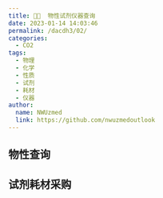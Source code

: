 ```yaml
---
title: 👨‍🔬  物性试剂仪器查询
date: 2023-01-14 14:03:46
permalink: /dacdh3/02/
categories: 
  - CO2
tags: 
  - 物理
  - 化学
  - 性质
  - 试剂
  - 耗材
  - 仪器
author: 
  name: NWUzmed
  link: https://github.com/nwuzmedoutlook
---
```


## 物性查询

<ClientOnly>
  <Card :cardData="cardData0" :cardListSize=4 carTitlColor="#000" carHoverColor="#000" />
</ClientOnly>

## 试剂耗材采购

<ClientOnly>
  <Card :cardData="cardData1" :cardListSize=4 carTitlColor="#000" carHoverColor="#000" />
</ClientOnly>

<script>
export default {
  data() {
    return {
      cardData0: [
      {id: "0", cardSrc: "http://www.guidechem.com.cn/", cardImgSrc: "https://api.xinac.net/icon/?url=http://www.guidechem.com.cn/", cardName: "盖德化工导航", cardContent: "化工网站大全-学术科研",},
      {cardSrc: "https://www.chembk.com/cn", cardImgSrc: "https://api.xinac.net/icon/?url=https://www.chembk.com/cn", cardName: "化工百科", cardContent: "化工百科查询",},
      {cardSrc: "http://cheman.chemnet.com/", cardImgSrc: "https://api.xinac.net/icon/?url=http://cheman.chemnet.com/", cardName: "化工助手", cardContent: "化工数据资源库-化工网",},
      {cardSrc: "https://www.chemicalbook.com/", cardImgSrc: "https://api.xinac.net/icon/?url=https://www.chemicalbook.com/", cardName: "ChemicalBook", cardContent: "化学信息搜索",},
      {cardSrc: "http://www.molget.com/", cardImgSrc: "https://api.xinac.net/icon/?url=http://www.molget.com/", cardName: "MOLGET摩尔聚合", cardContent: "一键搜索全球化工信息",},
      {cardSrc: "http://www.chembible.com/index.html", cardImgSrc: "https://api.xinac.net/icon/?url=http://www.chembible.com/index.html", cardName: "化搜网", cardContent: "专业的化学品搜索引擎 - 全球化学品搜索网",},
      {cardSrc: "http://www.chemyq.com/", cardImgSrc: "https://api.xinac.net/icon/?url=http://www.chemyq.com/", cardName: "ChemYQ", cardContent: "个人学习化学知识",},
      {cardSrc: "https://cn.chem-station.com/", cardImgSrc: "https://api.xinac.net/icon/?url=https://cn.chem-station.com/", cardName: "化学空间", cardContent: "Chem-Station",},
      {cardSrc: "https://pubchem.ncbi.nlm.nih.gov/", cardImgSrc: "https://api.xinac.net/icon/?url=https://pubchem.ncbi.nlm.nih.gov/", cardName: "PubChem", cardContent: "从权威来源快速查找化学信息",},
      {cardSrc: "https://www.lookchem.com/", cardImgSrc: "https://api.xinac.net/icon/?url=https://www.lookchem.com/", cardName: "LookChem", cardContent: "look for chemicals all over the world.look for chemicals all over the world.",},
      {cardSrc: "https://sds.airproducts.com/", cardImgSrc: "https://api.xinac.net/icon/?url=https://sds.airproducts.com/", cardName: "APDirect", cardContent: "SDS",},
      {cardSrc: "http://data.huaxuejia.cn/", cardImgSrc: "https://api.xinac.net/icon/?url=http://data.huaxuejia.cn/", cardName: "化学加搜索", cardContent: "化合物百科",},
      {cardSrc: "http://www.chemindex.com/", cardImgSrc: "https://api.xinac.net/icon/?url=http://www.chemindex.com/", cardName: "ChemIndex", cardContent: "The Chemical CAS Database and Chemical Suppliers Directory",},
      {cardSrc: "http://www.ichemistry.cn/", cardImgSrc: "https://api.xinac.net/icon/?url=http://www.ichemistry.cn/", cardName: "爱化学", cardContent: "CAS_CAS号查询_CAS no查询",},
      {cardSrc: "https://www.drugfuture.com/chemdata/", cardImgSrc: "https://api.xinac.net/icon/?url=https://www.drugfuture.com/chemdata/", cardName: "化学物质索引数据库", cardContent: "Chemical Index Database",},
      {cardSrc: "http://www.scimaterials.cn/", cardImgSrc: "https://api.xinac.net/icon/?url=http://www.scimaterials.cn/", cardName: "科学材料站", cardContent: "为科学研究提供来源广泛的材料 材料合成仪器装置及材料解决方案",},
      {cardSrc: "https://www.drugfuture.com/", cardImgSrc: "https://api.xinac.net/icon/?url=https://www.drugfuture.com/", cardName: "药物在线", cardContent: "快捷药物信息平台",},
      {cardSrc: "http://www.chinapubmed.net/static/index/bioinfo_site.html", cardImgSrc: "https://api.xinac.net/icon/?url=http://www.chinapubmed.net/static/index/bioinfo_site.html", cardName: "生物信息学导航", cardContent: "各种数据库",},
      {cardSrc: "http://ibond.nankai.edu.cn/", cardImgSrc: "https://api.xinac.net/icon/?url=http://ibond.nankai.edu.cn/", cardName: "iBonD", cardContent: "Tsinghua University and Nankai University",},
      {cardSrc: "http://cshprotocols.cshlp.org/", cardImgSrc: "https://api.xinac.net/icon/?url=http://cshprotocols.cshlp.org/", cardName: "Cold Spring Harbor Protocols", cardContent: "数百个免费、易于使用的实验室方案，范围从抗体纯化到植物中 GFP 的活细胞成像",},
      {cardSrc: "https://alphafold.ebi.ac.uk/", cardImgSrc: "https://api.xinac.net/icon/?url=https://alphafold.ebi.ac.uk/", cardName: "AlphaFold", cardContent: "Protein Structure Database",},
      {cardSrc: "https://www.shepchem.com/%E5%8C%96%E5%AD%A6%E5%93%81%E6%90%9C%E7%B4%A2/?lang=zh-hans", cardImgSrc: "https://api.xinac.net/icon/?url=https://www.shepchem.com/%E5%8C%96%E5%AD%A6%E5%93%81%E6%90%9C%E7%B4%A2/?lang=zh-hans", cardName: "Shepherd Chemical", cardContent: "化学品搜索",},
      {cardSrc: "https://www.chemblink.com/", cardImgSrc: "https://api.xinac.net/icon/?url=https://www.chemblink.com/", cardName: "chemBlink", cardContent: "来自世界各地的在线化学数据库",},
      {cardSrc: "http://www.chemexper.com/", cardImgSrc: "https://api.xinac.net/icon/?url=http://www.chemexper.com/", cardName: "ChemExper", cardContent: "在Chemexper化学品目录中查找化学品",},
      {cardSrc: "https://www.nist.gov/pml/productsservices/physical-reference-data", cardImgSrc: "https://api.xinac.net/icon/?url=https://www.nist.gov/pml/productsservices/physical-reference-data", cardName: "Physical Reference Data | NIST", cardContent: "美国国家标准技术研究所",},
      {cardSrc: "http://www.ap1700.com/", cardImgSrc: "https://api.xinac.net/icon/?url=http://www.ap1700.com/", cardName: "AP1700常用物质物性在线计算与查询平台-", cardContent: "专注于工业领域基础数据物性参数精准计算与模型开发",},
      {cardSrc: "https://chem.vogel.com.cn/", cardImgSrc: "https://api.xinac.net/icon/?url=https://chem.vogel.com.cn/", cardName: "PROCESS化工网", cardContent: "化工和环保行业的知识服务平台",},
      {cardSrc: "http://icsc.brici.ac.cn/", cardImgSrc: "https://api.xinac.net/icon/?url=http://icsc.brici.ac.cn/", cardName: "国际化学品安全卡", cardContent: "具有   国际权威性和指导性的化学品安全信息   卡片",},
      {cardSrc: "http://www.maidiyun.com/", cardImgSrc: "https://api.xinac.net/icon/?url=http://www.maidiyun.com/", cardName: "迈迪网", cardContent: "工业互联网",},
      {cardSrc: "https://www.zhizaoyun.com/", cardImgSrc: "https://api.xinac.net/icon/?url=https://www.zhizaoyun.com/", cardName: "制造云", cardContent: "蜂巢工业互联网平台",},
      {cardSrc: "https://www.misumi.com.cn/", cardImgSrc: "https://api.xinac.net/icon/?url=https://www.misumi.com.cn/", cardName: "米思米(misumi)", cardContent: "一站式工业品采购平台-工业用品闪购-标准件库",},
      {cardSrc: "http://www.plc100.com/", cardImgSrc: "https://api.xinac.net/icon/?url=http://www.plc100.com/", cardName: "PLC之家", cardContent: "PLC编程 可编程控制器 PLC论文 PLC试题 可编程控制器编程",},
      {cardSrc: "http://www.pump100.com/", cardImgSrc: "https://api.xinac.net/icon/?url=http://www.pump100.com/", cardName: "水泵百科", cardContent: "螺杆泵_隔膜泵_离心泵_磁力泵_计量泵国内最全水泵品牌知识",},
      {cardSrc: "https://www.sigmaaldrich.com/china-mainland.html", cardImgSrc: "https://api.xinac.net/icon/?url=https://www.sigmaaldrich.com/china-mainland.html", cardName: "西格玛奥德里奇中国", cardContent: "生命科学 化学试剂 分析色谱 材料科学",},
      {cardSrc: "https://www.reagent.com.cn/", cardImgSrc: "https://api.xinac.net/icon/?url=https://www.reagent.com.cn/", cardName: "国药试剂网", cardContent: "化学试剂分析试剂生物试剂实验仪器仪器设备实验耗材实验室家具采购平台",},
      {cardSrc: "https://www.aladdin-e.com/", cardImgSrc: "https://api.xinac.net/icon/?url=https://www.aladdin-e.com/", cardName: "阿拉丁", cardContent: "化学试剂、生物试剂、分析试剂等研发用试剂高端领导品牌！",},
      {cardSrc: "http://www.macklin.cn/", cardImgSrc: "https://api.xinac.net/icon/?url=http://www.macklin.cn/", cardName: "麦克林试剂网", cardContent: "cas号查询、化学试剂、生物试剂、分析试剂、实验试剂",},
      {cardSrc: "http://china.makepolo.com/", cardImgSrc: "https://api.xinac.net/icon/?url=http://china.makepolo.com/", cardName: "马可波罗", cardContent: "中国领先的精准采购搜索引擎。",},
      {cardSrc: "https://www.jkchemical.com/", cardImgSrc: "https://api.xinac.net/icon/?url=https://www.jkchemical.com/", cardName: "百灵威官网", cardContent: "化学试剂,分析试剂,生化试剂,生物试剂,有机试剂",},
      {cardSrc: "http://www.xarlj.com/", cardImgSrc: "https://api.xinac.net/icon/?url=http://www.xarlj.com/", cardName: "西安瑞丽洁", cardContent: "化学试剂，玻璃仪器，生物制剂，化工原料",},
      {cardSrc: "http://www.seedior.com/", cardImgSrc: "https://api.xinac.net/icon/?url=http://www.seedior.com/", cardName: "西典实验", cardContent: "西典实验供应试剂 中间体 原料",},
      {cardSrc: "https://china.guidechem.com/", cardImgSrc: "https://api.xinac.net/icon/?url=https://china.guidechem.com/", cardName: "盖德化工网", cardContent: "网上化工贸易市场,化工行业门户网站",},
      {cardSrc: "http://www.app17.com/", cardImgSrc: "https://api.xinac.net/icon/?url=http://www.app17.com/", cardName: "阿仪网", cardContent: "仪器信息网,仪器仪表专业平台",},
      {cardSrc: "https://www.instrument.com.cn/", cardImgSrc: "https://api.xinac.net/icon/?url=https://www.instrument.com.cn/", cardName: "仪器信息网", cardContent: "领先的科学仪器、分析仪器、检测及测试设备专业门户",},
      {cardSrc: "https://www.hbzhan.com/product/newtype.html", cardImgSrc: "https://api.xinac.net/icon/?url=https://www.hbzhan.com/product/newtype.html", cardName: "环保在线", cardContent: "产品分类导航-热门产品导航",},
      {cardSrc: "http://www.qiti99.com/", cardImgSrc: "https://api.xinac.net/icon/?url=http://www.qiti99.com/", cardName: "气体圈子", cardContent: "气体产业链资源整合平台",},
      {cardSrc: "http://www.renjie168.com/", cardImgSrc: "https://api.xinac.net/icon/?url=http://www.renjie168.com/", cardName: "中国塑料物性表查询网", cardContent: "国内最好的物性表查询网!",},
      {cardSrc: "http://www.souwuxing.com/", cardImgSrc: "https://api.xinac.net/icon/?url=http://www.souwuxing.com/", cardName: "搜物性", cardContent: "精准塑胶材料物性搜索网站",},
      {cardSrc: "https://www.stonewise.cn/mol_product", cardImgSrc: "https://api.xinac.net/icon/?url=https://www.stonewise.cn/mol_product", cardName: "Collector", cardContent: "化学信息提取利器",},
      {cardSrc: "http://www.sddv.com/", cardImgSrc: "https://api.xinac.net/icon/?url=http://www.sddv.com/", cardName: "轴流风机", cardContent: "离心风机-鼓风机-散热风扇-罩极电机,厂家直销-首肯电子",},
      ],
      
      cardData1: [
        {
          id: "1",
          cardSrc: "https://cn.vuejs.org/",
          cardImgSrc:
            "https://cdn.staticaly.com/gh/Kele-Bingtang/static@master/img/tools/20220105001047.png",
          cardName: "Vue",
          cardContent: "渐进式 JavaScript 框架",
        },
      ],
    };
  },
};
</script>
